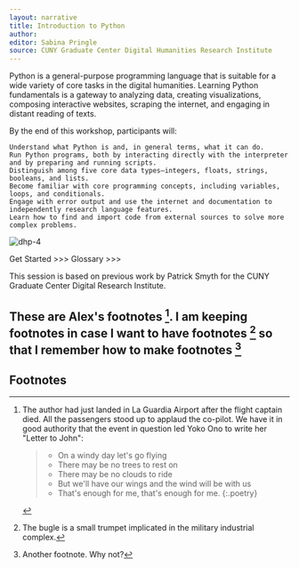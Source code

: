 ```yaml
---
layout: narrative
title: Introduction to Python
author:
editor: Sabina Pringle
source: CUNY Graduate Center Digital Humanities Research Institute
---
```

Python is a general-purpose programming language that is suitable for a wide variety of core tasks in the digital humanities. Learning Python fundamentals is a gateway to analyzing data, creating visualizations, composing interactive websites, scraping the internet, and engaging in distant reading of texts.

By the end of this workshop, participants will:

    Understand what Python is and, in general terms, what it can do.
    Run Python programs, both by interacting directly with the interpreter and by preparing and running scripts.
    Distinguish among five core data types—integers, floats, strings, booleans, and lists.
    Become familiar with core programming concepts, including variables, loops, and conditionals.
    Engage with error output and use the internet and documentation to independently research language features.
    Learn how to find and import code from external sources to solve more complex problems.

![dhp-4](https://binipringle.github.io/intro-to-dh/assets/dhp-4.png)

Get Started >>>
Glossary >>>

This session is based on previous work by Patrick Smyth for the CUNY Graduate Center Digital Research Institute.

These are Alex's footnotes [^fn1]. I am keeping footnotes in case I want to have footnotes [^fn2] so that I remember how to make footnotes [^fn3]
---

## Footnotes

[^fn1]:

	The author had just landed in La Guardia Airport after the flight captain died. All the passengers stood up to applaud the co-pilot. We have it in good authority that the event in question led Yoko Ono to write her "Letter to John":

	> - On a windy day let's go flying
	> - There may be no trees to rest on
	> - There may be no clouds to ride
	> - But we'll have our wings and the wind will be with us
	> - That's enough for me, that's enough for me.
	{:.poetry}

[^fn2]: The bugle is a small trumpet implicated in the military industrial complex.

[^fn3]: Another footnote. Why not?

